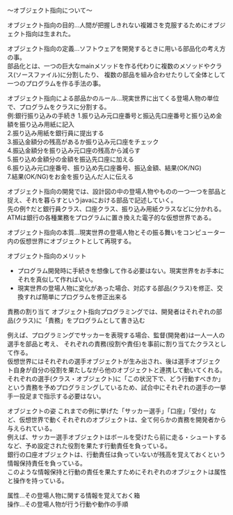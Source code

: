 〜オブジェクト指向について〜

オブジェクト指向の目的…人間が把握しきれない複雑さを克服するためにオブジェクト指向は生まれた。<br>

オブジェクト指向の定義…ソフトウェアを開発するときに用いる部品化の考え方の事。<br>
部品化とは、一つの巨大なmainメソッドを作る代わりに複数のメソッドやクラス(ソースファイル)に分割したり、
複数の部品を組み合わせたりして全体として一つのプログラムを作る手法の事。<br>

オブジェクト指向による部品かのルール…現実世界に出てくる登場人物の単位で、プログラムをクラスに分割する。<br>
例:銀行振り込みの手続き
1.振り込み元口座番号と振込先口座番号と振り込め金額を振り込み用紙に記入<br>
2.振り込み用紙を銀行員に提出する<br>
3.振込金額分の残高があるか振り込み元口座をチェック<br>
4.振込金額分を振り込み元口座の残高から減らす<br>
5.振り込め金額分の金額を振込先口座に加える<br>
6.振り込み元口座番号、振り込め先口座番号、振込金額、結果(OK/NG)<br>
7.結果(OK/NG)をお金を振り込んだ人に伝える<br>

オブジェクト指向の開発では、設計図の中の登場人物やものの一つ一つを部品と捉え、それを暮らすというjavaにおける部品で記述していく。<br>
先の例↑だと銀行員クラス、口座クラス、振り込み用紙クラスなどに分かれる。<br>
ATMは銀行の各種業務をプログラムに置き換えた電子的な仮想世界である。<br>

オブジェクト指向の本質…現実世界の登場人物とその振る舞いをコンピューター内の仮想世界にオブジェクトとして再現する。<br>


オブジェクト指向のメリット
- プログラム開発時に手続きを想像して作る必要はない。現実世界をお手本にそれを真似して作ればいい。
- 現実世界の登場人物に変化があった場合、対応する部品(クラス)を修正、交換すれば簡単にプログラムを修正出来る

責務の割り当て
オブジェクト指向プログラミングでは、開発者はそれぞれの部品(クラス)に「責務」をプログラムとして書き込む<br>

例えば、プログラミングでサッカーを表現する場合、監督(開発者)は一人一人の選手を部品と考え、
それぞれの責務(役割や責任)を事前に割り当てたクラスとして作る。<br>
仮想世界にはそれぞれの選手オブジェクトが生み出され、後は選手オブジェクト自身が自分の役割を果たしながら他のオブジェクトと連携して動いてくれる。<br>
それぞれの選手(クラス・オブジェクト)に「この状況下で、どう行動すべきか」という責務を予めプログラミングしているため、試合中にそれぞれの選手の一挙手一投足まで指示する必要はない。<br>

オブジェクトの姿
これまでの例に挙げた「サッカー選手」「口座」「受付」など、仮想世界で動くそれぞれのオブジェクトは、全て何らかの責務を開発者から与えられている。<br>
例えば、サッカー選手オブジェクトはボールを受けたら前に走る・シュートするなど、予め設定された役割を果たす行動責任を負っている。<br>
銀行の口座オブジェクトは、行動責任は負っていないが残高を覚えておくという情報保持責任を負っている。<br>
このような情報保持と行動の責任を果たすためにそれぞれのオブジェクトは属性と操作を持っている。<br>

属性…その登場人物に関する情報を覚えておく箱<br>
操作…その登場人物が行う行動や動作の手順<br>